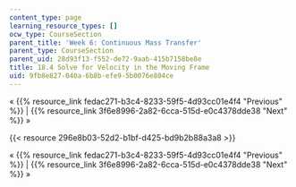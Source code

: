 ```yaml
---
content_type: page
learning_resource_types: []
ocw_type: CourseSection
parent_title: 'Week 6: Continuous Mass Transfer'
parent_type: CourseSection
parent_uid: 28d93f13-f552-de72-9aab-415b7158be8e
title: 18.4 Solve for Velocity in the Moving Frame
uid: 9fb8e827-040a-6b8b-efe9-5b0076e804ce
---
```


« {{% resource_link fedac271-b3c4-8233-59f5-4d93cc01e4f4 "Previous" %}} | {{% resource_link 3f6e8996-2a82-6cca-515d-e0c4378dde38 "Next" %}} »

{{< resource 296e8b03-52d2-b1bf-d425-bd9b2b88a3a8 >}}

« {{% resource_link fedac271-b3c4-8233-59f5-4d93cc01e4f4 "Previous" %}} | {{% resource_link 3f6e8996-2a82-6cca-515d-e0c4378dde38 "Next" %}} »